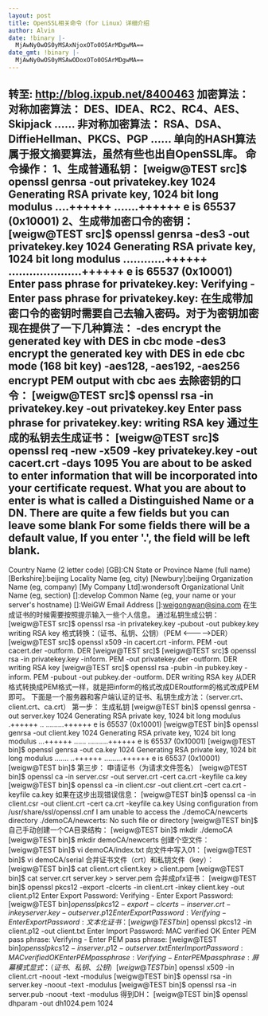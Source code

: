 ```yaml
---
layout: post
title: OpenSSL相关命令（for Linux）详细介绍
author: Alvin
date: !binary |-
  MjAwNy0wOS0yMSAxNjoxOTo0OSArMDgwMA==
date_gmt: !binary |-
  MjAwNy0wOS0yMSAwODoxOTo0OSArMDgwMA==
---
```

转至: http://blog.ixpub.net/8400463
加密算法：
对称加密算法：
DES、IDEA、RC2、RC4、AES、Skipjack ......
非对称加密算法：
RSA、DSA、DiffieHellman、PKCS、PGP ......
单向的HASH算法属于报文摘要算法，虽然有些也出自OpenSSL库。
命令操作：
1、生成普通私钥：
[weigw@TEST src]$ openssl genrsa -out privatekey.key 1024
Generating RSA private key, 1024 bit long modulus ....++++++ .......++++++ e is 65537 (0x10001)
2、生成带加密口令的密钥：
[weigw@TEST src]$ openssl genrsa -des3 -out privatekey.key 1024
Generating RSA private key, 1024 bit long modulus ............++++++ .....................++++++ e is 65537 (0x10001) Enter pass phrase for privatekey.key: Verifying - Enter pass phrase for privatekey.key:
在生成带加密口令的密钥时需要自己去输入密码。对于为密钥加密现在提供了一下几种算法：
-des encrypt the generated key with DES in cbc mode
-des3 encrypt the generated key with DES in ede cbc mode (168 bit key)
-aes128, -aes192, -aes256 encrypt PEM output with cbc aes
去除密钥的口令：
[weigw@TEST src]$ openssl rsa -in privatekey.key -out
privatekey.key Enter pass phrase for privatekey.key: writing RSA key
通过生成的私钥去生成证书：
[weigw@TEST src]$ openssl req -new -x509 -key privatekey.key -out cacert.crt -days 1095
You are about to be asked to enter information that will be incorporated into your certificate request.
What you are about to enter is what is called a Distinguished Name or a DN. There are quite a few fields but you can leave some blank For some fields there will be a default value, If you enter '.', the field will be left blank.
-----
Country Name (2 letter code) [GB]:CN
State or Province Name (full name) [Berkshire]:beijing
Locality Name (eg, city) [Newbury]:beijing
Organization Name (eg, company) [My Company Ltd]:wondersoft
Organizational Unit Name (eg, section) []:develop
Common Name (eg, your name or your server's hostname) []:WeiGW
Email Address []:weigongwan@sina.com
在生成证书的时候需要按照提示输入一些个人信息。
通过私钥生成公钥：
[weigw@TEST src]$ openssl rsa -in privatekey.key -pubout -out pubkey.key writing RSA key
格式转换：（证书、私钥、公钥）（PEM <----->DER）
[weigw@TEST src]$ openssl x509 -in cacert.crt -inform. PEM -out cacert.der -outform. DER
[weigw@TEST src]$
[weigw@TEST src]$ openssl rsa -in privatekey.key -inform. PEM -out privatekey.der -outform. DER
writing RSA key
[weigw@TEST src]$ openssl rsa -pubin -in pubkey.key -inform. PEM -pubout -out pubkey.der -outform. DER
writing RSA key
从DER格式转换成PEM格式一样，就是把inform的格式改成DERoutform的格式改成PEM即可。
下面是一个服务器和客户端认证的证书、私钥生成方法：（server.crt、client.crt、ca.crt）
第一步： 生成私钥
[weigw@TEST bin]$ openssl genrsa -out server.key 1024
Generating RSA private key, 1024 bit long modulus .++++++ ..
.........++++++ e is 65537 (0x10001)
[weigw@TEST bin]$ openssl genrsa -out client.key 1024
Generating RSA private key, 1024 bit long modulus ...++++++ ......
..........++++++ e is 65537 (0x10001)
[weigw@TEST bin]$ openssl genrsa -out ca.key 1024
Generating RSA private key, 1024 bit long modulus .......
..++++++ .........++++++ e is 65537 (0x10001)
[weigw@TEST bin]$
第三步： 申请证书（为请求文件签名）
[weigw@TEST bin]$ openssl ca -in server.csr -out server.crt -cert ca.crt -keyfile ca.key
[weigw@TEST bin]$ openssl ca -in client.csr -out client.crt -cert ca.crt -keyfile ca.key
如果在这步出现错误信息：
[weigw@TEST bin]$ openssl ca -in client.csr -out client.crt -cert ca.crt -keyfile ca.key
Using configuration from /usr/share/ssl/openssl.cnf I am unable to access the ./demoCA/newcerts directory ./demoCA/newcerts: No such file or directory
[weigw@TEST bin]$
自己手动创建一个CA目录结构：
[weigw@TEST bin]$ mkdir ./demoCA
[weigw@TEST bin]$ mkdir demoCA/newcerts
创建个空文件：
[weigw@TEST bin]$ vi demoCA/index.txt
向文件中写入01：
[weigw@TEST bin]$ vi demoCA/serial
合并证书文件（crt）和私钥文件（key）：
[weigw@TEST bin]$ cat client.crt client.key > client.pem [weigw@TEST bin]$ cat server.crt server.key > server.pem
合并成pfx证书：
[weigw@TEST bin]$ openssl pkcs12 -export -clcerts -in client.crt -inkey client.key -out client.p12
Enter Export Password:
Verifying - Enter Export Password:
[weigw@TEST bin]$openssl pkcs12 -export -clcerts -in server.crt -inkey server.key -out server.p12
Enter Export Password:
Verifying - Enter Export Password:
文本化证书：
[weigw@TEST bin]$ openssl pkcs12 -in client.p12 -out client.txt Enter Import Password:
MAC verified OK
Enter PEM pass phrase: Verifying - Enter PEM pass phrase:
[weigw@TEST bin]$openssl pkcs12 -in server.p12 -out server.txt
Enter Import Password:
MAC verified OK
Enter PEM pass phrase: Verifying - Enter PEM pass phrase:
屏幕模式显式：（证书、私钥、公钥）
[weigw@TEST bin]$ openssl x509 -in client.crt -noout -text -modulus
[weigw@TEST bin]$ openssl rsa -in server.key -noout -text -modulus
[weigw@TEST bin]$ openssl rsa -in server.pub -noout -text -modulus
得到DH：
[weigw@TEST bin]$ openssl dhparam -out dh1024.pem 1024
